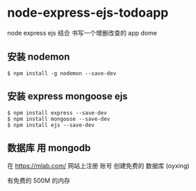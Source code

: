 # node-express-ejs-todoapp
node express ejs 结合 书写一个增删改查的 app dome


## 安装 nodemon 

```
$ npm install -g nodemon --save-dev 
```

##  安装 express mongoose ejs 

```
$ npm install express --save-dev
$ npm install mongoose --save-dev
$ npm install ejs --save-dev

```


## 数据库 用 mongodb 

在 https://mlab.com/ 网站上注册 账号 创建免费的 数据库 (oyxing)

有免费的 500M 的内存
